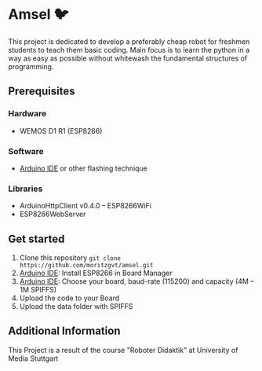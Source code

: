 # Amsel :bird:
This project is dedicated to develop a preferably cheap robot for freshmen students to teach them basic coding. Main focus is to learn the python in a way as easy as possible without whitewash the fundamental structures of programming.

## Prerequisites
### Hardware
- WEMOS D1 R1 (ESP8266)

### Software
- [Arduino IDE](https://www.arduino.cc/en/main/software) or other flashing technique 

### Libraries
- ArduinoHttpClient v0.4.0
– ESP8266WiFi
- ESP8266WebServer

## Get started
1. Clone this repository `git clone https://github.com/moritzgvt/amsel.git`
2. [Arduino IDE](https://www.arduino.cc/en/main/software): Install ESP8266 in Board Manager
3. [Arduino IDE](https://www.arduino.cc/en/main/software): Choose your board, baud-rate (115200) and capacity (4M – 1M SPIFFS)
4. Upload the code to your Board
5. Upload the data folder with SPIFFS

## Additional Information
This Project is a result of the course "Roboter Didaktik" at University of Media Stuttgart
